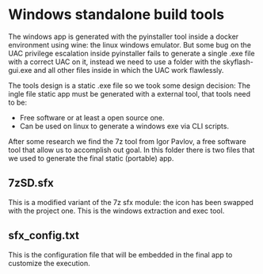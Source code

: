 # Windows standalone build tools

The windows app is generated with the pyinstaller tool inside a docker environment using wine: the linux windows emulator. But some bug on the UAC privilege escalation inside pyinstaller fails to generate a single .exe file with a correct UAC on it, instead we need to use a folder with the skyflash-gui.exe and all other files inside in which the UAC work flawlessly.

The tools design is a static .exe file so we took some design decision: The ingle file static app must be generated with a external tool, that tools need to be:

* Free software or at least a open source one.
* Can be used on linux to generate a windows exe via CLI scripts.

After some research we find the 7z tool from Igor Pavlov, a free software tool that allow us to accomplish out goal. In this folder there is two files that we used to generate the final static (portable) app.

## 7zSD.sfx

This is a modified variant of the 7z sfx module: the icon has been swapped with the project one. This is the windows extraction and exec tool.

## sfx_config.txt

This is the configuration file that will be embedded in the final app to customize the execution.
